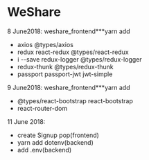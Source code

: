 # WeShare

8 June2018: weshare_frontend***yarn add 
- axios @types/axios 
- redux react-redux @types/react-redux 
- i --save redux-logger @types/redux-logger
- redux-thunk @types/redux-thunk
- passport passport-jwt jwt-simple

9 June2018: weshare_frontend***yarn add 
- @types/react-bootstrap react-bootstrap
- react-router-dom

11 June 2018: 
- create Signup pop(frontend)
- yarn add dotenv(backend)
- add .env(backend)